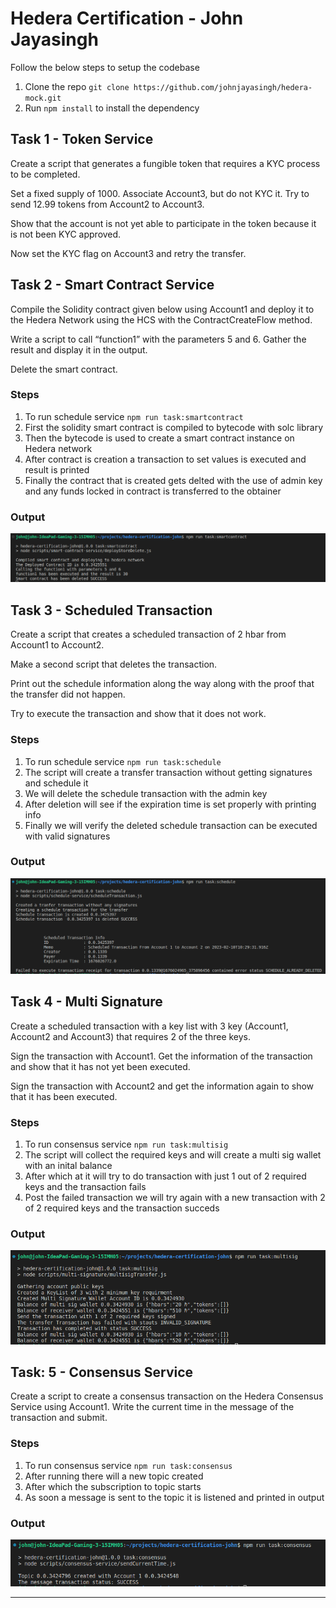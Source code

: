 # Hedera Certification - John Jayasingh

Follow the below steps to setup the codebase 

1. Clone the repo `git clone https://github.com/johnjayasingh/hedera-mock.git`
2. Run `npm install` to install the dependency

## Task 1 - Token Service
Create a script that generates a fungible token that requires a KYC
process to be completed.

Set a fixed supply of 1000. Associate Account3, but do not KYC it.
Try to send 12.99 tokens from Account2 to Account3.

Show that the account is not yet able to participate in the token
because it is not been KYC approved.

Now set the KYC flag on Account3 and retry the transfer.

## Task 2 - Smart Contract Service
Compile the Solidity contract given below using
Account1 and deploy it to the Hedera Network using
the HCS with the ContractCreateFlow method. 

Write a script to call “function1” with the parameters 5 and 6.
Gather the result and display it in the output.

Delete the smart contract.
### Steps
1. To run schedule service `npm run task:smartcontract`
2. First the solidity smart contract is compiled to bytecode with solc library 
3. Then the bytecode is used to create a smart contract instance on Hedera network
4. After contract is creation a transaction to set values is executed and result is printed
5. Finally the contract that is created gets delted with the use of admin key and any funds locked in contract is transferred to the obtainer


### Output
![swap output](./scripts/smart-contract-service/output.png)


## Task 3 - Scheduled Transaction
Create a script that creates a scheduled transaction of 2 hbar from
Account1 to Account2.

Make a second script that deletes the transaction.

Print out the schedule information along the way along with the
proof that the transfer did not happen.

Try to execute the transaction and show that it does not work.

### Steps
1. To run schedule service `npm run task:schedule`
2. The script will create a transfer transaction without getting signatures and schedule it 
3. We will delete the schedule transaction with the admin key
4. After deletion will see if the expiration time is set properly with printing info
4. Finally we will verify the deleted schedule transaction can be executed with valid signatures  


### Output
![swap output](./scripts/schedule-service/output.png)


## Task 4 - Multi Signature

Create a scheduled transaction with a key list with 3 key
(Account1, Account2 and Account3) that requires 2 of the three
keys.

Sign the transaction with Account1. Get the information of the
transaction and show that it has not yet been executed.

Sign the transaction with Account2 and get the information again to show that it has been executed.


### Steps
1. To run consensus service `npm run task:multisig`
2. The script will collect the required keys and will create a multi sig wallet with an inital balance
3. After which at it will try to do transaction with just 1 out of 2 required keys and the transaction fails
4. Post the failed transaction we will try again with a new transaction with 2 of 2 required keys and the transaction succeds


### Output
![swap output](./scripts/multi-signature/output.png)


## Task: 5 - Consensus Service
Create a script to create a consensus transaction on the Hedera
Consensus Service using Account1. Write the current time in the
message of the transaction and submit.

### Steps
1. To run consensus service `npm run task:consensus`
2. After running there will a new topic created
3. After which the subscription to topic starts
4. As soon a message is sent to the topic it is listened and printed in output

### Output
![swap output](./scripts/consensus-service/output.png)

---

